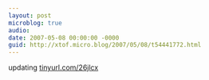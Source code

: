 ```yaml
---
layout: post
microblog: true
audio: 
date: 2007-05-08 00:00:00 -0000
guid: http://xtof.micro.blog/2007/05/08/t54441772.html
---
```

updating [tinyurl.com/26jlcx](http://tinyurl.com/26jlcx)
